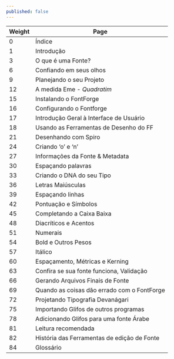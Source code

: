 ```yaml
---
published: false
---
```


| Weight | Page                                       |
|--------|--------------------------------------------|
| 0      | Índice                                     |
| 1      | Introdução                                 |
| 3      | O que é uma Fonte?                         |
| 6      | Confiando em seus olhos                    |
| 9      | Planejando o seu Projeto                   |
| 12     | A medida Eme - <em>Quadratim</em>          |
| 15     | Instalando o FontForge                     |
| 16     | Configurando o Fontforge                   |
| 17     | Introdução Geral à Interface de Usuário    |
| 18     | Usando as Ferramentas de Desenho do FF     |
| 21     | Desenhando com Spiro                       |
| 24     | Criando ‘o’ e ‘n’                          |
| 27     | Informações da Fonte & Metadata            |
| 30     | Espaçando palavras                         |
| 33     | Criando o DNA do seu Tipo                  |
| 36     | Letras Maiúsculas                          |
| 39     | Espaçando linhas                           |
| 42     | Pontuação e Símbolos                       |
| 45     | Completando a Caixa Baixa                  |
| 48     | Diacríticos e Acentos                      |
| 51     | Numerais                                   |
| 54     | Bold e Outros Pesos                        |
| 57     | Itálico                                    |
| 60     | Espaçamento, Métricas e Kerning            |
| 63     | Confira se sua fonte funciona, Validação   |
| 66     | Gerando Arquivos Finais de Fonte           |
| 69     | Quando as coisas dão errado com o FontForge|
| 72     | Projetando Tipografia Devanágari           |
| 75     | Importando Glifos de outros programas      |
| 78     | Adicionando Glifos para uma fonte Árabe    |
| 81     | Leitura recomendada                        |
| 82     | História das Ferramentas de edição de Fonte|
| 84     | Glossário                                  |
